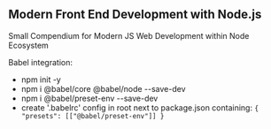 ## Modern Front End Development with Node.js

Small Compendium for Modern JS Web Development within Node Ecosystem

Babel integration:

- npm init -y
- npm i @babel/core @babel/node --save-dev
- npm i @babel/preset-env --save-dev
- create '.babelrc' config in root next to package.json containing:
  `{
    "presets": [["@babel/preset-env"]]
}`
